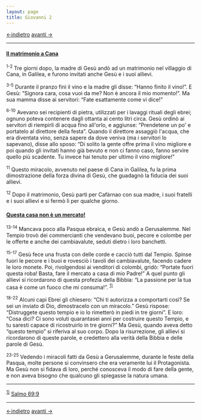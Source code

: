 ```yaml
---
layout: page
title: Giovanni 2
---
```

[<-indietro](gv01.html) [avanti ->](gv03.html)

--------------------------------
#### <a href="" id="il_matrimonio_a_cana">Il matrimonio a Cana</a>

<sup>1-2</sup> Tre giorni dopo, la madre di Gesù andò ad un matrimonio nel villaggio di Cana, in Galilea, e furono invitati anche Gesù e i suoi allievi.

<sup>3-5</sup> Durante il pranzo finì il vino e la madre gli disse: “Hanno finito il vino!”. E Gesù: “Signora cara, cosa vuoi da me? Non è ancora il mio momento!”. Ma sua mamma disse ai servitori: “Fate esattamente come vi dice!”

<sup>6-10</sup> Avevano sei recipienti di pietra, utilizzati per i lavaggi rituali degli ebrei; ognuno poteva contenere dagli ottanta ai cento litri circa. Gesù ordinò ai servitori di riempirli di acqua fino all'orlo, e aggiunse: “Prendetene un po' e portatelo al direttore della festa”. Quando il direttore assaggiò l'acqua, che era diventata vino, senza sapere da dove veniva (ma i servitori lo sapevano), disse allo sposo: “Di solito la gente offre prima il vino migliore e poi quando gli invitati hanno già bevuto e non ci fanno caso, fanno servire quello più scadente. Tu invece hai tenuto per ultimo il vino migliore!”

<sup>11</sup> Questo miracolo, avvenuto nel paese di Cana in Galilea, fu la prima dimostrazione della forza divina di Gesù, che guadagnò la fiducia dei suoi allievi.

<sup>12</sup> Dopo il matrimonio, Gesù partì per Cafàrnao con sua madre, i suoi fratelli e i suoi allievi e si fermò lì per qualche giorno.

#### <a href="" id="questa_casa_non_e_un_mercato">Questa casa non è un mercato!</a>

<sup>13-14</sup> Mancava poco alla Pasqua ebraica, e Gesù andò a Gerusalemme. Nel Tempio trovò dei commercianti che vendevano buoi, pecore e colombe per le offerte e anche dei cambiavalute, seduti dietro i loro banchetti.

<sup>15-17</sup> Gesù fece una frusta con delle corde e cacciò tutti dal Tempio. Spinse fuori le pecore e i buoi e rovesciò i tavoli dei cambiavalute, facendo cadere le loro monete. Poi, rivolgendosi ai venditori di colombi, gridò: “Portate fuori questa roba! Basta, fare il mercato a casa di mio Padre!” A quel punto gli allievi si ricordarono di questa profezia della Bibbia: “La passione per la tua casa è come un fuoco che mi consuma!”. <sup><a href="#fn__1" id="fnt__1" class="fn_top">1)</a></sup>

<sup>18-22</sup> Alcuni capi Ebrei gli chiesero: “Chi ti autorizza a comportarti così? Se sei un inviato di Dio, dimostracelo con un miracolo.” Gesù rispose: “Distruggete questo tempio e io lo rimetterò in piedi in tre giorni”. E loro: “Cosa dici? Ci sono voluti quarantasei anni per costruire questo Tempio, e tu saresti capace di ricostruirlo in tre giorni?” Ma Gesù, quando aveva detto “questo tempio” si riferiva al suo corpo. Dopo la risurrezione, gli allievi si ricordarono di queste parole, e credettero alla verità della Bibbia e delle parole di Gesù.

<sup>23-25</sup> Vedendo i miracoli fatti da Gesù a Gerusalemme, durante le feste della Pasqua, molte persone si convinsero che era veramente lui il Protagonista. Ma Gesù non si fidava di loro, perché conosceva il modo di fare della gente, e non aveva bisogno che qualcuno gli spiegasse la natura umana.

---------------------------------------
<sup><a href="#fnt__1" id="fn__1" class="fn_bot">1)</a></sup>
<a href="sal069" class="wikilink2" title="Sal069">Salmo 69:9</a>

---------------------------------------
[<-indietro](gv01.html) [avanti ->](gv03.html)
